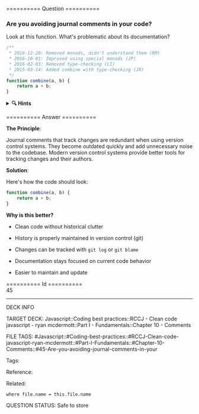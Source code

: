 ========== Question ==========  

### Are you avoiding journal comments in your code?

Look at this function. What's problematic about its documentation?

```javascript
/**
 * 2016-12-20: Removed monads, didn't understand them (RM)
 * 2016-10-01: Improved using special monads (JP)
 * 2016-02-03: Removed type-checking (LI)
 * 2015-03-14: Added combine with type-checking (JR)
 */
function combine(a, b) {
    return a + b;
}
```

<details><summary><b>🔍 Hints</b></summary>

<b>Think about</b>:

-   How useful is this history in the code itself?

-   What happens when the code changes again?

-   What tools could better track this information?

-   How does this affect code readability?

</details>  

========== Answer ==========  

**The Principle**:

Journal comments that track changes are redundant when using version control systems. They become outdated quickly and add unnecessary noise to the codebase. Modern version control systems provide better tools for tracking changes and their authors.

**Solution**:

Here's how the code should look:

```javascript
function combine(a, b) {
    return a + b;
}
```

**Why is this better?**

-   Clean code without historical clutter

-   History is properly maintained in version control (git)

-   Changes can be tracked with `git log` or `git blame`

-   Documentation stays focused on current code behavior

-   Easier to maintain and update

========== Id ==========  
45

---

DECK INFO

TARGET DECK: Javascript::Coding best practices::RCCJ - Clean code javascript - ryan mcdermott::Part I - Fundamentals::Chapter 10 - Comments

FILE TAGS: #Javascript::#Coding-best-practices::#RCCJ-Clean-code-javascript-ryan-mcdermott::#Part-I-Fundamentals::#Chapter-10-Comments::#45-Are-you-avoiding-journal-comments-in-your

Tags:

Reference:

Related:

```dataview
where file.name = this.file.name
```

QUESTION STATUS: Safe to store
